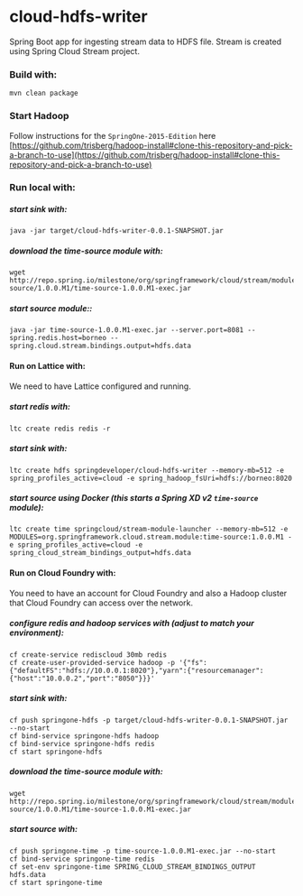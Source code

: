 cloud-hdfs-writer
=================

Spring Boot app for ingesting stream data to HDFS file. Stream is created using Spring Cloud Stream project.

### Build with:

    mvn clean package

### Start Hadoop

Follow instructions for the `SpringOne-2015-Edition` here [https://github.com/trisberg/hadoop-install#clone-this-repository-and-pick-a-branch-to-use](https://github.com/trisberg/hadoop-install#clone-this-repository-and-pick-a-branch-to-use)

### Run local with:

##### start sink with:
    java -jar target/cloud-hdfs-writer-0.0.1-SNAPSHOT.jar

##### download the time-source module with:
    wget http://repo.spring.io/milestone/org/springframework/cloud/stream/module/time-source/1.0.0.M1/time-source-1.0.0.M1-exec.jar

##### start source module::
    java -jar time-source-1.0.0.M1-exec.jar --server.port=8081 --spring.redis.host=borneo --spring.cloud.stream.bindings.output=hdfs.data

#### Run on Lattice with:

We need to have Lattice configured and running.

##### start redis with:
    ltc create redis redis -r

##### start sink with:
    ltc create hdfs springdeveloper/cloud-hdfs-writer --memory-mb=512 -e spring_profiles_active=cloud -e spring_hadoop_fsUri=hdfs://borneo:8020

##### start source using Docker (this starts a Spring XD v2 `time-source` module):
    ltc create time springcloud/stream-module-launcher --memory-mb=512 -e MODULES=org.springframework.cloud.stream.module:time-source:1.0.0.M1 -e spring_profiles_active=cloud -e spring_cloud_stream_bindings_output=hdfs.data

#### Run on Cloud Foundry with:

You need to have an account for Cloud Foundry and also a Hadoop cluster that Cloud Foundry can access over the network.

##### configure redis and hadoop services with (adjust to match your environment):
    cf create-service rediscloud 30mb redis
    cf create-user-provided-service hadoop -p '{"fs":{"defaultFS":"hdfs://10.0.0.1:8020"},"yarn":{"resourcemanager":{"host":"10.0.0.2","port":"8050"}}}'

##### start sink with:
    cf push springone-hdfs -p target/cloud-hdfs-writer-0.0.1-SNAPSHOT.jar --no-start
    cf bind-service springone-hdfs hadoop
    cf bind-service springone-hdfs redis
    cf start springone-hdfs

##### download the time-source module with:
    wget http://repo.spring.io/milestone/org/springframework/cloud/stream/module/time-source/1.0.0.M1/time-source-1.0.0.M1-exec.jar

##### start source with:
    cf push springone-time -p time-source-1.0.0.M1-exec.jar --no-start
    cf bind-service springone-time redis
    cf set-env springone-time SPRING_CLOUD_STREAM_BINDINGS_OUTPUT hdfs.data
    cf start springone-time


